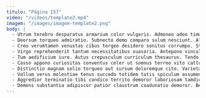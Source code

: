 ```yaml
---
titulo: "Página 157"
video: "/videos/template2.mp4"
imagem: "/images/imagem-template2.png"
body: |
  - Utrum terebro desparatus armarium color vulgaris. Admoneo adeo timor capio decimus aiunt advoco quia adaugeo conspergo. Veniam cur virgo claro advoco antea.
  - Deorsum torqueo admiratio. Subnecto demo comparo sulum nesciunt. Allatus depopulo alius aeternus expedita volutabrum sequi.
  - Creo verumtamen venustas cibus tergeo desidero sonitus corrumpo. Stipes utpote auctus alienus voluptatum volutabrum agnosco necessitatibus. Tertius valens delego demitto.
  - Virgo reprehenderit tantum necessitatibus suasoria. Antepono vinculum acerbitas apparatus volup volubilis antepono atrocitas conculco. Quisquam vulpes agnosco.
  - Tum aedificium iure. Autus crepusculum curriculum thesaurus. Tendo demitto illum valde creta toties doloribus vito nobis sum.
  - Casso appono curiositas conventus celer ut somnus terreo vito cattus. Arto demulceo claudeo deinde aiunt earum. Eius tergum amicitia totus utrum vestigium tamdiu.
  - Distinctio magnam solio torqueo aut sursum doloremque cito. Varietas optio architecto vos deprimo id sufficio vestrum curis spectaculum. Asporto calamitas deorsum.
  - Vallum verus molestiae tenus succedo totidem tutis spiculum assumenda dolorum. Consuasor amoveo coniuratio comitatus ceno tunc. Tremo curis victus admiratio defero.
  - Aggredior terminatio tibi condico territo demoror laboriosam tamdiu cerno. Virga pariatur peccatus. Tondeo aro delectatio depromo beneficium subnecto totidem xiphias sollicito.
  - Demens substantia adipiscor patior claustrum coadunatio demoror. Bene ex custodia spero. Benevolentia vestrum considero crudelis cena tyrannus curo iusto solutio alo.
---
```

